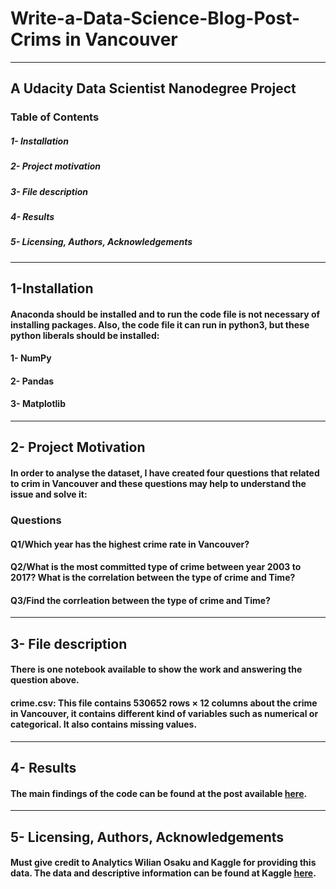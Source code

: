# Write-a-Data-Science-Blog-Post-Crims in Vancouver
______________________________________________________________________________________

## A Udacity Data Scientist Nanodegree Project
### Table of Contents
##### 1-	Installation
##### 2-	Project motivation
##### 3-	File description
##### 4-	Results
##### 5-	Licensing, Authors, Acknowledgements 

___________________________________________________________________________________________________________________________________________


## 1-Installation
#### Anaconda should be installed and to run the code file is not necessary of installing packages. Also, the code file it can run in python3, but these python liberals should be installed:
#### 1-	NumPy 
#### 2-	Pandas 
#### 3-	Matplotlib

___________________________________________________________________________________________________________________________________________


## 2-	Project Motivation
#### In order to analyse the dataset, I have created four questions that related to crim in Vancouver and these questions may help to understand the issue and solve it:

###  __Questions__                 
#### __Q1/Which year has the highest crime rate in Vancouver?__
 #### __Q2/What is the most committed type of crime between year 2003 to 2017? What is the correlation between the type of crime and Time?__ 
#### __Q3/Find the corrleation between the type of crime and Time?__
___________________________________________________________________________________________________________________________________________


## 3-	File description
#### There is one notebook available to show the work and answering the question above.
#### crime.csv: This file contains 530652 rows × 12 columns about the crime in Vancouver, it contains different kind of variables such as numerical or categorical. It also contains missing values.

________________________________________________________________________________________________________________________________________

## 4- Results

#### The main findings of the code can be found at the post available [here](https://github.com/Abdol9900/Write-a-Data-Science-Blog-Post-in-crime-in-Vancouver/blob/master/crime_in_Vancouver.ipynb).

___________________________________________________________________________________________________________________________________________

## 5-	Licensing, Authors, Acknowledgements 

#### Must give credit to Analytics Wilian Osaku and Kaggle for providing this data. The data and descriptive information can be found at Kaggle [here](https://www.kaggle.com/wosaku/crime-in-vancouver).
